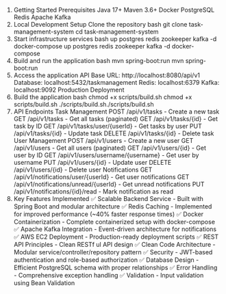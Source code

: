  1. Getting Started
  Prerequisites
  Java 17+
  Maven 3.6+
  Docker
  PostgreSQL
  Redis
  Apache Kafka
2. Local Development Setup
   Clone the repository
   bash
   git clone
   task-management-system
   cd task-management-system
3. Start infrastructure services
    bash
    up postgres redis zookeeper kafka -d
    docker-compose up postgres redis zookeeper kafka -d
    docker-compose
4. Build and run the application
    bash
    mvn spring-boot:run
    mvn spring-boot:run
5. Access the application
    API Base URL: http://localhost:8080/api/v1
    Database: localhost:5432/taskmanagement
    Redis: localhost:6379
    Kafka: localhost:9092
    Production Deployment
6. Build the application
    bash
    chmod
    +x scripts/build.sh
    chmod +x scripts/build.sh
    ./scripts/build.sh./scripts/build.sh
14. API Endpoints
    Task Management
    POST /api/v1/tasks - Create a new task
    GET /api/v1/tasks - Get all tasks (paginated)
    GET /api/v1/tasks/{id} - Get task by ID
    GET /api/v1/tasks/user/{userId} - Get tasks by user
    PUT /api/v1/tasks/{id} - Update task
    DELETE /api/v1/tasks/{id} - Delete task
    User Management
    POST /api/v1/users - Create a new
    user
    GET /api/v1/users - Get all users (paginated)
    GET /api/v1/users/{id} - Get user by ID
    GET /api/v1/users/username/{username} - Get user by username
    PUT /api/v1/users/{id} - Update user
    DELETE /api/v1/users/{id} - Delete user
    Notifications
    GET /api/v1/notifications/user/{userId} - Get user notifications
    GET /api/v1/notifications/unread/{userId} - Get unread notifications
    PUT /api/v1/notifications/{id}/read - Mark notification as read
15. Key Features Implemented
    ✅ Scalable Backend Service - Built with Spring Boot and modular architecture ✅ Redis Caching -
    Implemented for improved performance (~40% faster response times) ✅ Docker Containerization -
    Complete containerized setup with docker-compose ✅ Apache Kafka Integration - Event-driven
    architecture for notifications ✅ AWS EC2 Deployment - Production-ready deployment scripts ✅
    REST API Principles - Clean RESTf
    ul API design ✅ Clean Code Architecture - Modular
    service/controller/repository pattern ✅ Security - JWT-based authentication and role-based
    authorization ✅ Database Design - Efficient PostgreSQL schema with proper relationships ✅ Error
    Handling - Comprehensive exception handling ✅ Validation - Input validation using Bean Validation